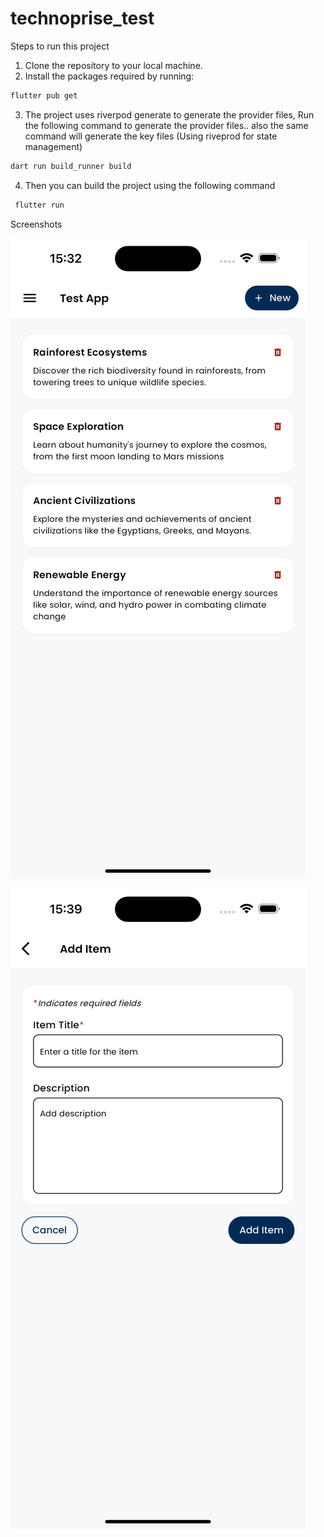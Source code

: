 # technoprise_test




Steps to run this project 

1. Clone the repository to your local machine.
2. Install the packages required by running: 
 ```bash
flutter pub get 
```

3. The project uses riverpod generate to generate the provider files,
Run the following command to generate the provider files.. also the same command will generate the key files (Using riveprod for state management)


```bash
dart run build_runner build 
```

4. Then you can build the project using the following command
 
```bash
 flutter run 
```

Screenshots

![List Page](screenshots/home.png)

![Create List Page](screenshots/create.png)


